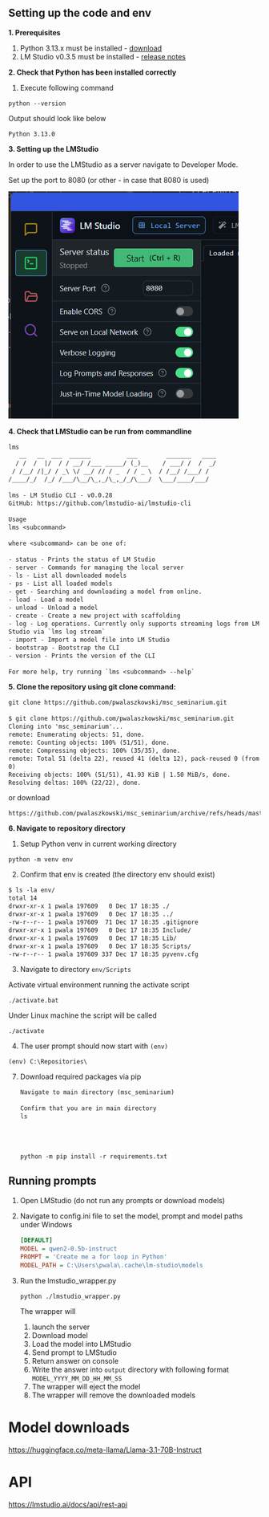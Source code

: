 ## Setting up the code and env
**1. Prerequisites**
   1. Python 3.13.x must be installed - [download](https://www.python.org/downloads/)
   2. LM Studio v0.3.5 must be installed - [release notes](https://lmstudio.ai/blog/lmstudio-v0.3.5)

**2. Check that Python has been installed correctly**
   1. Execute following command 
   ```shell
   python --version
   ```
   Output should look like below
   ```shell
   Python 3.13.0
   ```
   
**3. Setting up the LMStudio**

In order to use the LMStudio as a server navigate to Developer Mode.

Set up the port to 8080 (or other - in case that 8080 is used)

![img.png](docs/lmstudiosetup.png)

**4. Check that LMStudio can be run from commandline**

   ```shell
   lms
      __   __  ___  ______          ___        _______   ____
     / /  /  |/  / / __/ /___ _____/ (_)__    / ___/ /  /  _/
    / /__/ /|_/ / _\ \/ __/ // / _  / / _ \  / /__/ /___/ /
   /____/_/  /_/ /___/\__/\_,_/\_,_/_/\___/  \___/____/___/
   
   lms - LM Studio CLI - v0.0.28
   GitHub: https://github.com/lmstudio-ai/lmstudio-cli
   
   Usage
   lms <subcommand>
   
   where <subcommand> can be one of:
   
   - status - Prints the status of LM Studio
   - server - Commands for managing the local server
   - ls - List all downloaded models
   - ps - List all loaded models
   - get - Searching and downloading a model from online.
   - load - Load a model
   - unload - Unload a model
   - create - Create a new project with scaffolding
   - log - Log operations. Currently only supports streaming logs from LM Studio via `lms log stream`
   - import - Import a model file into LM Studio
   - bootstrap - Bootstrap the CLI
   - version - Prints the version of the CLI
   
   For more help, try running `lms <subcommand> --help`
   ```

**5. Clone the repository using git clone command:**

   ```shell
   git clone https://github.com/pwalaszkowski/msc_seminarium.git
   
   $ git clone https://github.com/pwalaszkowski/msc_seminarium.git
   Cloning into 'msc_seminarium'...
   remote: Enumerating objects: 51, done.
   remote: Counting objects: 100% (51/51), done.
   remote: Compressing objects: 100% (35/35), done.
   remote: Total 51 (delta 22), reused 41 (delta 12), pack-reused 0 (from 0)
   Receiving objects: 100% (51/51), 41.93 KiB | 1.50 MiB/s, done.
   Resolving deltas: 100% (22/22), done.
   ```

or download 

```shell 
https://github.com/pwalaszkowski/msc_seminarium/archive/refs/heads/master.zip
```

**6. Navigate to repository directory**

   1. Setup Python venv in current working directory
   ```shell
   python -m venv env
   ```
   2. Confirm that env is created (the directory env should exist)
   ```shell
   $ ls -la env/
   total 14
   drwxr-xr-x 1 pwala 197609   0 Dec 17 18:35 ./
   drwxr-xr-x 1 pwala 197609   0 Dec 17 18:35 ../
   -rw-r--r-- 1 pwala 197609  71 Dec 17 18:35 .gitignore
   drwxr-xr-x 1 pwala 197609   0 Dec 17 18:35 Include/
   drwxr-xr-x 1 pwala 197609   0 Dec 17 18:35 Lib/
   drwxr-xr-x 1 pwala 197609   0 Dec 17 18:35 Scripts/
   -rw-r--r-- 1 pwala 197609 337 Dec 17 18:35 pyvenv.cfg 
   ```
   3. Navigate to directory `env/Scripts`

   Activate virtual environment running the activate script
   ```shell
   ./activate.bat
   ```
   Under Linux machine the script will be called
   ```shell
   ./activate 
   ```
   4. The user prompt should now start with `(env)`
   
   ```shell
   (env) C:\Repositories\
   ```

7. Download required packages via pip

   ```shell
   Navigate to main directory (msc_seminarium)
   
   Confirm that you are in main directory 
   ls 
   
   
   
   
   python -m pip install -r requirements.txt
   ```
   
## Running prompts
1. Open LMStudio (do not run any prompts or download models)
2. Navigate to config.ini file to set the model, prompt and model paths under Windows 

   ```ini
   [DEFAULT]
   MODEL = qwen2-0.5b-instruct
   PROMPT = 'Create me a for loop in Python'
   MODEL_PATH = C:\Users\pwala\.cache\lm-studio\models
   ```
   
3. Run the lmstudio_wrapper.py
   ```shell
   python ./lmstudio_wrapper.py
   ```
   The wrapper will 
   1. launch the server
   2. Download model
   3. Load the model into LMStudio
   4. Send prompt to LMStudio
   5. Return answer on console
   6. Write the answer into `output` directory with following format
      `MODEL_YYYY_MM_DD_HH_MM_SS`
   7. The wrapper will eject the model
   8. The wrapper will remove the downloaded models


# Model downloads 
https://huggingface.co/meta-llama/Llama-3.1-70B-Instruct

# API 
https://lmstudio.ai/docs/api/rest-api 